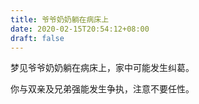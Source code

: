 ```yaml
---
title: 爷爷奶奶躺在病床上
date: 2020-02-15T20:54:12+08:00
draft: false
---
```


梦见爷爷奶奶躺在病床上，家中可能发生纠葛。

你与双亲及兄弟强能发生争执，注意不要任性。

